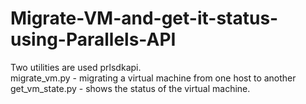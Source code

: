 # Migrate-VM-and-get-it-status-using-Parallels-API
Two utilities are used prlsdkapi.<br/>
migrate_vm.py - migrating a virtual machine from one host to another<br/>
get_vm_state.py - shows the status of the virtual machine.<br/>
